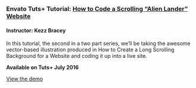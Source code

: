 ### Envato Tuts+ Tutorial: [How to Code a Scrolling “Alien Lander” Website](http://webdesign.tutsplus.com/tutorials/how-to-code-a-scrolling-alien-lander-website--cms-26826)
#### Instructor: Kezz Bracey

In this tutorial, the second in a two part series, we’ll be taking the awesome vector-based illustration produced in How to Create a Long Scrolling Background for a Website and coding it up into a live site.

**Available on Tuts+ July 2016**

[View the demo](http://tutsplus.github.io/how-to-code-a-scrolling-alien-lander-website)

